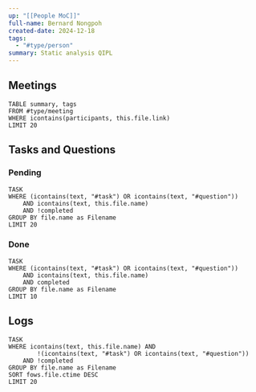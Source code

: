 ```yaml
---
up: "[[People MoC]]"
full-name: Bernard Nongpoh
created-date: 2024-12-18
tags:
  - "#type/person"
summary: Static analysis QIPL
---
```


## Meetings
```dataview
TABLE summary, tags
FROM #type/meeting
WHERE icontains(participants, this.file.link)
LIMIT 20
```
## Tasks and Questions

### Pending

```dataview
TASK
WHERE (icontains(text, "#task") OR icontains(text, "#question"))
	AND icontains(text, this.file.name)
	AND !completed
GROUP BY file.name as Filename
LIMIT 20
```

### Done

```dataview
TASK
WHERE (icontains(text, "#task") OR icontains(text, "#question"))
	AND icontains(text, this.file.name)
	AND completed
GROUP BY file.name as Filename
LIMIT 10
```

## Logs

```dataview
TASK
WHERE icontains(text, this.file.name) AND 
		!(icontains(text, "#task") OR icontains(text, "#question"))
	AND !completed
GROUP BY file.name as Filename
SORT fows.file.ctime DESC
LIMIT 20
```
